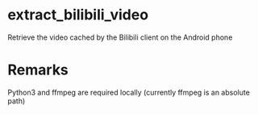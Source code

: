 # extract_bilibili_video
Retrieve the video cached by the Bilibili client on the Android phone

# Remarks
Python3 and ffmpeg are required locally (currently ffmpeg is an absolute path)
